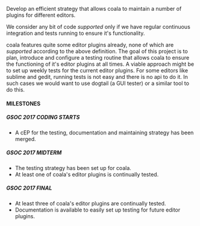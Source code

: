 Develop an efficient strategy that allows coala to maintain a number of plugins
for different editors.

We consider any bit of code *supported* only if we have regular continuous
integration and tests running to ensure it's functionality.

coala features quite some editor plugins already, none of which are *supported*
according to the above definition. The goal of this project is to plan,
introduce and configure a testing routine that allows coala to ensure the
functioning of it's editor plugins at all times.
A viable approach might be to set up weekly tests for the current editor
plugins. For some editors like sublime and gedit, running tests is not easy and
there is no api to do it. In such cases we  would want to use dogtail
(a GUI tester) or a similar tool to do this.


#### MILESTONES

##### GSOC 2017 CODING STARTS

* A cEP for the testing, documentation and maintaining strategy has been merged.

##### GSOC 2017 MIDTERM

* The testing strategy has been set up for coala.
* At least one of coala's editor plugins is continually tested.

##### GSOC 2017 FINAL

* At least three of coala's editor plugins are continually tested.
* Documentation is available to easily set up testing for future editor plugins.
